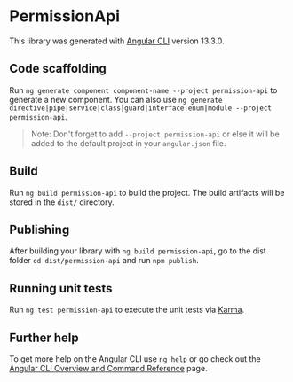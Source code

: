 # PermissionApi

This library was generated with [Angular CLI](https://github.com/angular/angular-cli) version 13.3.0.

## Code scaffolding

Run `ng generate component component-name --project permission-api` to generate a new component. You can also use `ng generate directive|pipe|service|class|guard|interface|enum|module --project permission-api`.
> Note: Don't forget to add `--project permission-api` or else it will be added to the default project in your `angular.json` file. 

## Build

Run `ng build permission-api` to build the project. The build artifacts will be stored in the `dist/` directory.

## Publishing

After building your library with `ng build permission-api`, go to the dist folder `cd dist/permission-api` and run `npm publish`.

## Running unit tests

Run `ng test permission-api` to execute the unit tests via [Karma](https://karma-runner.github.io).

## Further help

To get more help on the Angular CLI use `ng help` or go check out the [Angular CLI Overview and Command Reference](https://angular.io/cli) page.

